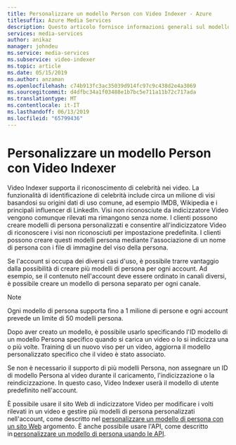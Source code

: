 ```yaml
---
title: Personalizzare un modello Person con Video Indexer - Azure
titlesuffix: Azure Media Services
description: Questo articolo fornisce informazioni generali sul modello Person in Video Indexer e come personalizzarlo.
services: media-services
author: anikaz
manager: johndeu
ms.service: media-services
ms.subservice: video-indexer
ms.topic: article
ms.date: 05/15/2019
ms.author: anzaman
ms.openlocfilehash: c74b913fc3ac35039d914fc97c9c438d2e4a3069
ms.sourcegitcommit: d4dfbc34a1f03488e1b7bc5e711a11b72c717ada
ms.translationtype: MT
ms.contentlocale: it-IT
ms.lasthandoff: 06/13/2019
ms.locfileid: "65799436"
---
```

# <a name="customize-a-person-model-in-video-indexer"></a>Personalizzare un modello Person con Video Indexer

Video Indexer supporta il riconoscimento di celebrità nei video. La funzionalità di identificazione di celebrità include circa un milione di visi basandosi su origini dati di uso comune, ad esempio IMDB, Wikipedia e i principali influencer di LinkedIn. Visi non riconosciute da indicizzatore Video vengono comunque rilevati ma rimangono senza nome. I clienti possono creare modelli di persona personalizzati e consentire all'indicizzatore Video di riconoscere i visi non riconosciuti per impostazione predefinita. I clienti possono creare questi modelli persona mediante l'associazione di un nome di persona con i file di immagine del viso della persona.  

Se l'account si occupa dei diversi casi d'uso, è possibile trarre vantaggio dalla possibilità di creare più modelli di persona per ogni account. Ad esempio, se il contenuto nell'account deve essere ordinato in canali diversi, è possibile creare un modello di persona separato per ogni canale. 

> [!NOTE]
> Ogni modello di persona supporta fino a 1 milione di persone e ogni account prevede un limite di 50 modelli persona. 

Dopo aver creato un modello, è possibile usarlo specificando l'ID modello di un modello Persona specifico quando si carica un video o lo si indicizza una o più volte. Training di un nuovo viso per un video, aggiorna il modello personalizzato specifico che il video è stato associato. 

Se non è necessario il supporto di più modelli Persona, non assegnare un ID di modello Persona al video durante il caricamento, l'indicizzazione o la reindicizzazione. In questo caso, Video Indexer userà il modello di utente predefinito nell'account. 

È possibile usare il sito Web di indicizzatore Video per modificare i volti rilevati in un video e gestire più modelli di persona personalizzati nell'account, come descritto nel [personalizzare un modello di persona con un sito Web](customize-person-model-with-website.md) argomento. È anche possibile usare l'API, come descritto in [personalizzare un modello di persona usando le API](customize-person-model-with-api.md).